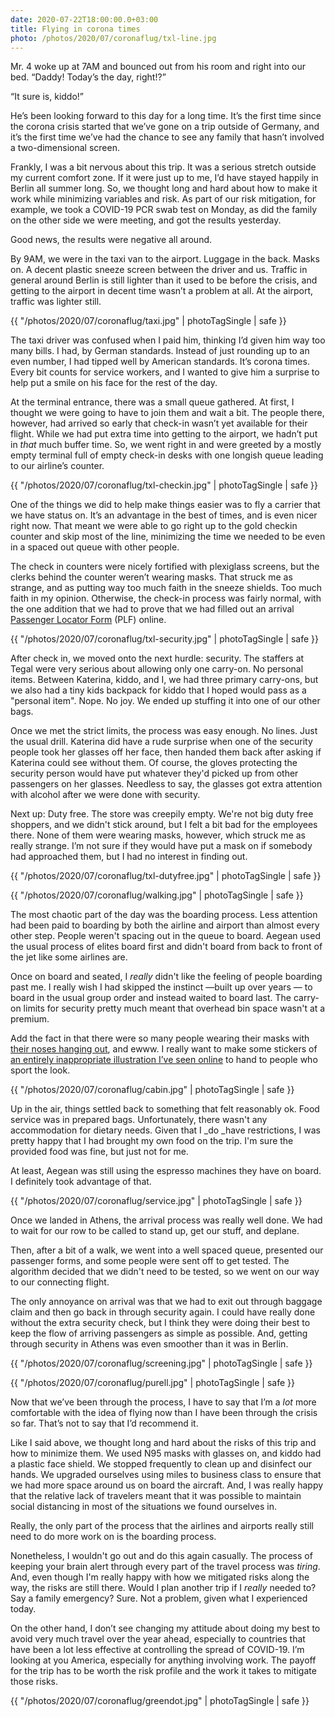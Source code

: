 ```yaml
---
date: 2020-07-22T18:00:00.0+03:00
title: Flying in corona times
photo: /photos/2020/07/coronaflug/txl-line.jpg
---
```


Mr. 4 woke up at 7AM and bounced out from his room and right into our bed. “Daddy! Today’s the day, right!?” 

“It sure is, kiddo!” 

He’s been looking forward to this day for a long time. It’s the first time since the corona crisis started that we’ve gone on a trip outside of Germany, and it’s the first time we’ve had the chance to see any family that hasn’t involved a two-dimensional screen.

Frankly, I was a bit nervous about this trip. It was a serious stretch outside my current comfort zone. If it were just up to me, I’d have stayed happily in Berlin all summer long. So, we thought long and hard about how to make it work while minimizing variables and risk. As part of our risk mitigation, for example, we took a COVID-19 PCR swab test on Monday, as did the family on the other side we were meeting, and got the results yesterday. 

Good news, the results were negative all around.

By 9AM, we were in the taxi van to the airport. Luggage in the back. Masks on. A decent plastic sneeze screen between the driver and us. Traffic in general around Berlin is still lighter than it used to be before the crisis, and getting to the airport in decent time wasn’t a problem at all. At the airport, traffic was lighter still.

{{ "/photos/2020/07/coronaflug/taxi.jpg" | photoTagSingle | safe }}

The taxi driver was confused when I paid him, thinking I’d given him way too many bills. I had, by German standards. Instead of just rounding up to an even number, I had tipped well by American standards. It’s corona times. Every bit counts for service workers, and I wanted to give him a surprise to help put a smile on his face for the rest of the day.

At the terminal entrance, there was a small queue gathered. At first, I thought we were going to have to join them and wait a bit. The people there, however, had arrived so early that check-in wasn’t yet available for their flight. While we had put extra time into getting to the airport, we hadn’t put in _that_ much buffer time. So, we went right in and were greeted by a mostly empty terminal full of empty check-in desks with one longish queue leading to our airline’s counter.  

{{ "/photos/2020/07/coronaflug/txl-checkin.jpg" | photoTagSingle | safe }}

One of the things we did to help make things easier was to fly a carrier that we have status on. It’s an advantage in the best of times, and is even nicer right now. That meant we were able to go right up to the gold checkin counter and skip most of the line, minimizing the time we needed to be even in a spaced out queue with other people.

The check in counters were nicely fortified with plexiglass screens, but the clerks behind the counter weren’t wearing masks. That struck me as strange, and as putting way too much faith in the sneeze shields. Too much faith in my opinion. Otherwise, the check-in process was fairly normal, with the one addition that we had to prove that we had filled out an arrival [Passenger Locator Form][1] (PLF) online.

{{ "/photos/2020/07/coronaflug/txl-security.jpg" | photoTagSingle | safe }}

After check in, we moved onto the next hurdle: security. The staffers at Tegal were very serious about allowing only one carry-on. No personal items. Between Katerina, kiddo, and I, we had three primary carry-ons, but we also had a tiny kids backpack for kiddo that I hoped would pass as a "personal item". Nope. No joy. We ended up stuffing it into one of our other bags.

Once we met the strict limits, the process was easy enough. No lines. Just the usual drill. Katerina did have a rude surprise when one of the security people took her glasses off her face, then handed them back after asking if Katerina could see without them. Of course, the gloves protecting the security person would have put whatever they'd picked up from other passengers on her glasses. Needless to say, the glasses got extra attention with alcohol after we were done with security.

Next up: Duty free. The store was creepily empty. We're not big duty free shoppers, and we didn't stick around, but I felt a bit bad for the employees there. None of them were wearing masks, however, which struck me as really strange. I’m not sure if they would have put a mask on if somebody had approached them, but I had no interest in finding out. 

{{ "/photos/2020/07/coronaflug/txl-dutyfree.jpg" | photoTagSingle | safe }}

{{ "/photos/2020/07/coronaflug/walking.jpg" | photoTagSingle | safe }}

The most chaotic part of the day was the boarding process. Less attention had been paid to boarding by both the airline and airport than almost every other step. People weren't spacing out in the queue to board. Aegean used the usual process of elites board first and didn't board from back to front of the jet like some airlines are. 

Once on board and seated, I _really_ didn't like the feeling of people boarding past me. I really wish I had skipped the instinct —built up over years — to board in the usual group order and instead waited to board last. The carry-on limits for security pretty much meant that overhead bin space wasn't at a premium.

Add the fact in that there were so many people wearing their masks with [their noses hanging out][2], and ewww. I really want to make some stickers of [an entirely inappropriate illustration I’ve seen online][3] to hand to people who sport the look.

{{ "/photos/2020/07/coronaflug/cabin.jpg" | photoTagSingle | safe }}

Up in the air, things settled back to something that felt reasonably ok. Food service was in prepared bags. Unfortunately, there wasn't any accommodation for dietary needs. Given that I \_do \_have restrictions, I was pretty happy that I had brought my own food on the trip. I'm sure the provided food was fine, but just not for me.

At least, Aegean was still using the espresso machines they have on board. I definitely took advantage of that.

{{ "/photos/2020/07/coronaflug/service.jpg" | photoTagSingle | safe }}

Once we landed in Athens, the arrival process was really well done. We had to wait for our row to be called to stand up, get our stuff, and deplane. 

Then, after a bit of a walk, we went into a well spaced queue, presented our passenger forms, and some people were sent off to get tested. The algorithm decided that we didn't need to be tested, so we went on our way to our connecting flight. 

The only annoyance on arrival was that we had to exit out through baggage claim and then go back in through security again. I could have really done without the extra security check, but I think they were doing their best to keep the flow of arriving passengers as simple as possible. And, getting through security in Athens was even smoother than it was in Berlin. 

{{ "/photos/2020/07/coronaflug/screening.jpg" | photoTagSingle | safe }}

{{ "/photos/2020/07/coronaflug/purell.jpg" | photoTagSingle | safe }}

Now that we’ve been through the process, I have to say that I’m a _lot_ more comfortable with the idea of flying now than I have been through the crisis so far. That’s not to say that I’d recommend it. 

Like I said above, we thought long and hard about the risks of this trip and how to minimize them. We used N95 masks with glasses on, and kiddo had a plastic face shield. We stopped frequently to clean up and disinfect our hands. We upgraded ourselves using miles to business class to ensure that we had more space around us on board the aircraft. And, I was really happy that the relative lack of travelers meant that it was possible to maintain social distancing in most of the situations we found ourselves in. 

Really, the only part of the process that the airlines and airports really still need to do more work on is the boarding process. 

Nonetheless, I wouldn't go out and do this again casually. The process of keeping your brain alert through every part of the travel process was _tiring_. And, even though I'm really happy with how we mitigated risks along the way, the risks are still there. Would I plan another trip if I _really_ needed to? Say a family emergency? Sure. Not a problem, given what I experienced today.

On the other hand, I don’t see changing my attitude about doing my best to avoid very much travel over the year ahead, especially to countries that have been a lot less effective at controlling the spread of COVID-19. I’m looking at you America, especially for anything involving work. The payoff for the trip has to be worth the risk profile and the work it takes to mitigate those risks.

{{ "/photos/2020/07/coronaflug/greendot.jpg" | photoTagSingle | safe }}

[1]:	https://en.aegeanair.com/passenger-locator-form/
[2]:	https://www.urbandictionary.com/define.php?term=Covidicknose
[3]:	https://imgur.com/r/TIHI/6SyIYlB
